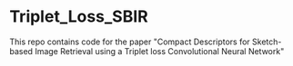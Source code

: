 # Triplet_Loss_SBIR
This repo contains code for the paper "Compact Descriptors for Sketch-based Image Retrieval using a Triplet loss Convolutional Neural Network" 
